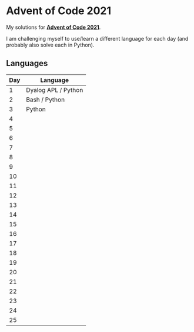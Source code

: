 # Advent of Code 2021

My solutions for **[Advent of Code 2021](https://adventofcode.com/2021)**.

I am challenging myself to use/learn a different language for each day (and probably also solve each in Python).

## Languages

| Day | Language            |
| --- | ------------------- |
| 1   | Dyalog APL / Python |
| 2   | Bash / Python       |
| 3   | Python              |
| 4   |                     |
| 5   |                     |
| 6   |                     |
| 7   |                     |
| 8   |                     |
| 9   |                     |
| 10  |                     |
| 11  |                     |
| 12  |                     |
| 13  |                     |
| 14  |                     |
| 15  |                     |
| 16  |                     |
| 17  |                     |
| 18  |                     |
| 19  |                     |
| 20  |                     |
| 21  |                     |
| 22  |                     |
| 23  |                     |
| 24  |                     |
| 25  |                     |

